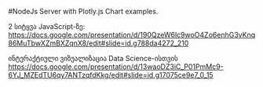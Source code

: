 #NodeJs Server with Plotly.js Chart examples.

2 სიტყვა JavaScript-ზე:
https://docs.google.com/presentation/d/190QzeW6lc9woO4Zo6enhG3vKnq86MuTbwXZmBXZqnX8/edit#slide=id.g788da4272_210

ინტერაქტიული ვიზუალიზაცია Data Science-ისთვის 
https://docs.google.com/presentation/d/13waoDZ3iC_P01PmMc9-6YJ_MZEdTU6qy7ANTzqfdKkg/edit#slide=id.g17075ce9e7_0_15

